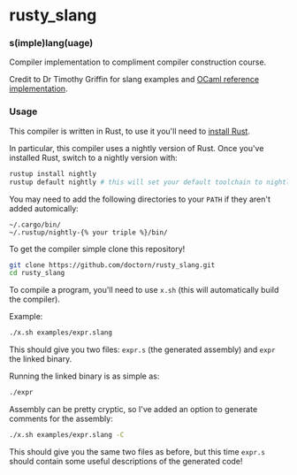 # rusty\_slang
### s(imple)lang(uage)

Compiler implementation to compliment compiler construction course.

Credit to Dr Timothy Griffin for slang examples and [OCaml reference implementation](https://github.com/Timothy-G-Griffin/cc_cl_cam_ac_uk).

### Usage

This compiler is written in Rust, to use it you'll need to [install Rust](https://www.rust-lang.org/learn/get-started).

In particular, this compiler uses a nightly version of Rust. Once you've installed Rust, switch to a nightly version with:

```sh
rustup install nightly
rustup default nightly # this will set your default toolchain to nightly
```

You may need to add the following directories to your `PATH` if they aren't added automically:

```
~/.cargo/bin/
~/.rustup/nightly-{% your triple %}/bin/
```

To get the compiler simple clone this repository!

```sh
git clone https://github.com/doctorn/rusty_slang.git
cd rusty_slang
```

To compile a program, you'll need to use `x.sh` (this will automatically build the compiler). 

Example:

```sh
./x.sh examples/expr.slang
```

This should give you two files: `expr.s` (the generated assembly) and `expr` the linked binary.

Running the linked binary is as simple as:

```sh
./expr
```

Assembly can be pretty cryptic, so I've added an option to generate comments for the assembly:

```sh
./x.sh examples/expr.slang -C
```

This should give you the same two files as before, but this time `expr.s` should contain some useful descriptions of the generated code!
